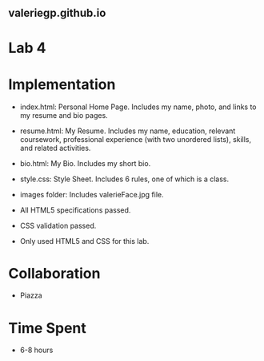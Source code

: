 ## valeriegp.github.io
# Lab 4


Implementation
==============
* index.html: Personal Home Page.
Includes my name, photo, and links to my resume and bio pages.

* resume.html: My Resume.
Includes my name, education, relevant coursework, professional experience (with two unordered lists), skills, and related activities.

* bio.html: My Bio.
Includes my short bio.

* style.css: Style Sheet.
Includes 6 rules, one of which is a class.

* images folder: Includes valerieFace.jpg file.

* All HTML5 specifications passed.

* CSS validation passed.

* Only used HTML5 and CSS for this lab.


Collaboration
=============
* Piazza


Time Spent
==========
* 6-8 hours